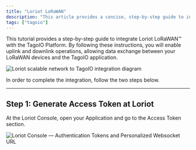 ```yaml
---
title: "Loriot LoRaWAN"
description: "This article provides a concise, step-by-step guide to integrate Loriot LoRaWAN™ with the TagoIO Platform, enabling uplink and downlink operations and detailing how to generate an access token in the Loriot Console."
tags: ["tagoio"]
---
```


This tutorial provides a step-by-step guide to integrate Loriot LoRaWAN™ with the TagoIO Platform. By following these instructions, you will enable uplink and downlink operations, allowing data exchange between your LoRaWAN devices and the TagoIO application.

![Loriot scalable network to TagoIO integration diagram](/docs_imagem/tagoio/loriot-lorawan-2.png)

In order to complete the integration, follow the two steps below.

---

## Step 1: Generate Access Token at Loriot

At the Loriot Console, open your Application and go to the Access Token section.

![Loriot Console — Authentication Tokens and Personalized Websocket URL](/docs_imagem/tagoio/loriot-lorawan-2.png)